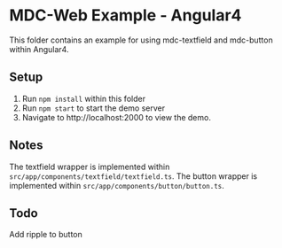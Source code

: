 ﻿# MDC-Web Example - Angular4

This folder contains an example for using mdc-textfield and mdc-button within Angular4.

## Setup

1. Run `npm install` within this folder
2. Run `npm start` to start the demo server
3. Navigate to http://localhost:2000 to view the demo.

## Notes

The textfield wrapper is implemented within `src/app/components/textfield/textfield.ts`.
The button wrapper is implemented within `src/app/components/button/button.ts`.

## Todo

Add ripple to button